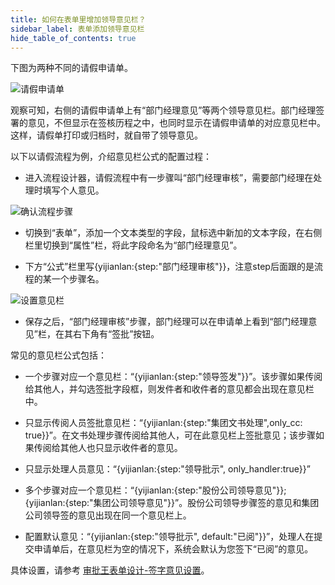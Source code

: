 ```yaml
---
title: 如何在表单里增加领导意见栏？
sidebar_label: 表单添加领导意见栏
hide_table_of_contents: true
--- 
```


下图为两种不同的请假申请单。

![请假申请单](/assets/workflow/leave_comment.png)

观察可知，右侧的请假申请单上有“部门经理意见”等两个领导意见栏。部门经理签署的意见，不但显示在签核历程之中，也同时显示在请假申请单的对应意见栏中。这样，请假单打印或归档时，就自带了领导意见。

以下以请假流程为例，介绍意见栏公式的配置过程：

- 进入流程设计器，请假流程中有一步骤叫“部门经理审核”，需要部门经理在处理时填写个人意见。

![确认流程步骤](/assets/workflow/leave_comment_form.png)

- 切换到“表单”，添加一个文本类型的字段，鼠标选中新加的文本字段，在右侧栏里切换到“属性”栏，将此字段命名为“部门经理意见”。

- 下方“公式”栏里写{yijianlan:{step:"部门经理审核"}}，注意step后面跟的是流程的某一个步骤名。

![设置意见栏](/assets/workflow/leave_comment_flow.png)

- 保存之后，“部门经理审核”步骤，部门经理可以在申请单上看到“部门经理意见”栏，在其右下角有“签批”按钮。
 
常见的意见栏公式包括：

- 一个步骤对应一个意见栏：“{yijianlan:{step:"领导签发"}}”。该步骤如果传阅给其他人，并勾选签批字段框，则发件者和收件者的意见都会出现在意见栏中。

- 只显示传阅人员签批意见栏：“{yijianlan:{step:"集团文书处理",only_cc: true}}”。在文书处理步骤传阅给其他人，可在此意见栏上签批意见；该步骤如果传阅给其他人也只显示收件者的意见。

- 只显示处理人员意见：“{yijianlan:{step:"领导批示", only_handler:true}}”

- 多个步骤对应一个意见栏：“{yijianlan:{step:"股份公司领导意见"}};{yijianlan:{step:"集团公司领导意见"}}”。股份公司领导步骤签的意见和集团公司领导签的意见出现在同一个意见栏上。

- 配置默认意见：“{yijianlan:{step:"领导批示", default:"已阅"}}”，处理人在提交申请单后，在意见栏为空的情况下，系统会默认为您签下“已阅”的意见。

具体设置，请参考 [审批王表单设计-签字意见设置](/docs/workflow/help/admin_form/#%E7%AD%BE%E5%AD%97%E6%84%8F%E8%A7%81%E8%AE%BE%E7%BD%AE)。
